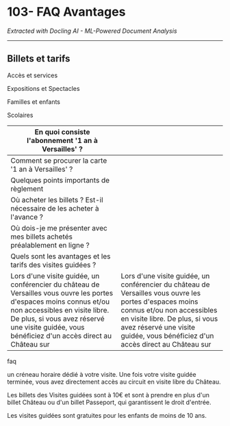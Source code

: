 # 103- FAQ Avantages

*Extracted with Docling AI - ML-Powered Document Analysis*

---

## Billets et tarifs

Accès et services

Expositions et Spectacles

Familles et enfants

Scolaires

| En quoi consiste l'abonnement '1 an à Versailles' ?                                                                                                                                                                                                      |                                                                                                                                                                                                                                                          |
|----------------------------------------------------------------------------------------------------------------------------------------------------------------------------------------------------------------------------------------------------------|----------------------------------------------------------------------------------------------------------------------------------------------------------------------------------------------------------------------------------------------------------|
| Comment se procurer la carte '1 an à Versailles' ?                                                                                                                                                                                                       |                                                                                                                                                                                                                                                          |
| Quelques points importants de règlement                                                                                                                                                                                                                  |                                                                                                                                                                                                                                                          |
| Où acheter les billets ? Est-il nécessaire de les acheter à l'avance ?                                                                                                                                                                                   |                                                                                                                                                                                                                                                          |
| Où dois-je me présenter avec mes billets achetés préalablement en ligne ?                                                                                                                                                                                |                                                                                                                                                                                                                                                          |
| Quels sont les avantages et les tarifs des visites guidées ?                                                                                                                                                                                             |                                                                                                                                                                                                                                                          |
| Lors d'une visite guidée, un conférencier du château de Versailles vous ouvre les portes d'espaces moins connus et/ou non accessibles en visite libre. De plus, si vous avez réservé une visite guidée, vous bénéficiez d'un accès direct au Château sur | Lors d'une visite guidée, un conférencier du château de Versailles vous ouvre les portes d'espaces moins connus et/ou non accessibles en visite libre. De plus, si vous avez réservé une visite guidée, vous bénéficiez d'un accès direct au Château sur |

faq

un créneau horaire dédié à votre visite. Une fois votre visite guidée terminée, vous avez directement accès au circuit en visite libre du Château.

Les billets des Visites guidées sont à 10€ et sont à prendre en plus d'un billet Château ou d'un billet Passeport, qui garantissent le droit d'entrée.

Les visites guidées sont gratuites pour les enfants de moins de 10 ans.